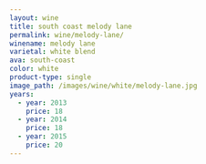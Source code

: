 ```yaml
---
layout: wine
title: south coast melody lane
permalink: wine/melody-lane/
winename: melody lane
varietal: white blend
ava: south-coast
color: white
product-type: single
image_path: /images/wine/white/melody-lane.jpg
years:
  - year: 2013
    price: 18
  - year: 2014
    price: 18
  - year: 2015
    price: 20
---
```



